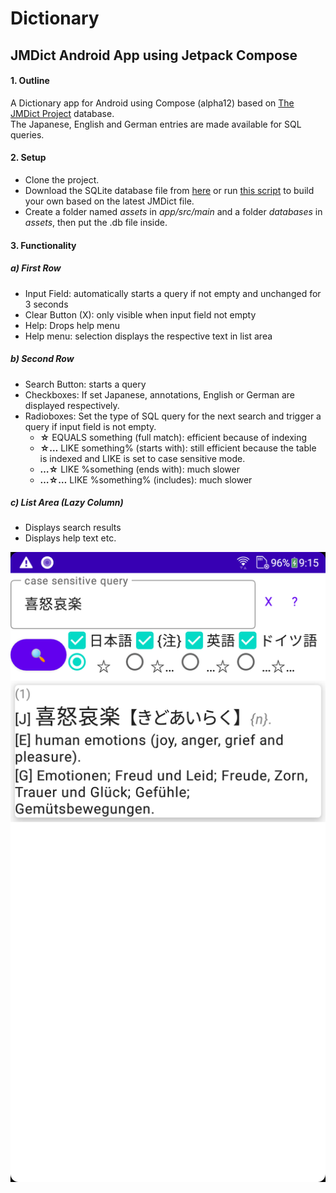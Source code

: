# Dictionary
## JMDict Android App using Jetpack Compose
#### 1. Outline
A Dictionary app for Android using Compose (alpha12) based on [The JMDict Project](https://www.edrdg.org/jmdict/j_jmdict.html) database.  
The Japanese, English and German entries are made available for SQL queries. 
#### 2. Setup
- Clone the project. 
- Download the SQLite database file from [here](https://drive.google.com/file/d/1kMeppgWQuqW6S_65F0T1xYtthY0reZng/view?usp=sharing) or run [this script](https://github.com/ProfessorRino/JMDict2SQLite/blob/master/parseBuild.py) to build your own based on the latest JMDict file.
- Create a folder named *assets* in *app/src/main* and a folder *databases* in *assets*, then put the .db file inside. 
#### 3. Functionality
##### a) First Row
- Input Field: automatically starts a query if not empty and unchanged for 3 seconds
- Clear Button (X): only visible when input field not empty
- Help: Drops help menu
- Help menu: selection displays the respective text in list area
##### b) Second Row
- Search Button: starts a query
- Checkboxes: If set Japanese, annotations, English or German are displayed respectively.
- Radioboxes: Set the type of SQL query for the next search and trigger a query if input field is not empty. 
  * **☆**   EQUALS something (full match): efficient because of indexing
  * **☆…**  LIKE something% (starts with): still efficient because the table is indexed and LIKE is set to case sensitive mode.
  * **…☆**  LIKE %something (ends with): much slower
  * **…☆…** LIKE %something% (includes): much slower
##### c) List Area (Lazy Column)
- Displays search results
- Displays help text etc.

![alt text](https://github.com/ProfessorRino/Dictionary/blob/master/ScreenshotDictionary.png "screenshot")

  



